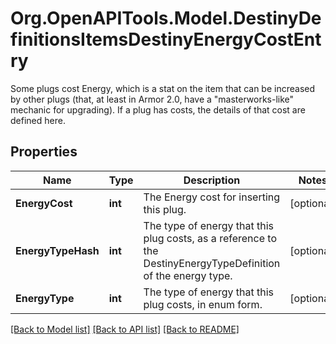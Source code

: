 # Org.OpenAPITools.Model.DestinyDefinitionsItemsDestinyEnergyCostEntry
Some plugs cost Energy, which is a stat on the item that can be increased by other plugs (that, at least in Armor 2.0, have a \"masterworks-like\" mechanic for upgrading). If a plug has costs, the details of that cost are defined here.

## Properties

Name | Type | Description | Notes
------------ | ------------- | ------------- | -------------
**EnergyCost** | **int** | The Energy cost for inserting this plug. | [optional] 
**EnergyTypeHash** | **int** | The type of energy that this plug costs, as a reference to the DestinyEnergyTypeDefinition of the energy type. | [optional] 
**EnergyType** | **int** | The type of energy that this plug costs, in enum form. | [optional] 

[[Back to Model list]](../README.md#documentation-for-models) [[Back to API list]](../README.md#documentation-for-api-endpoints) [[Back to README]](../README.md)

